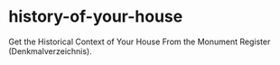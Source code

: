 # history-of-your-house
Get the Historical Context of Your House From the Monument Register (Denkmalverzeichnis).
